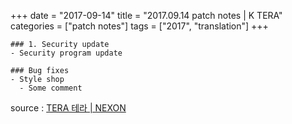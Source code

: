+++
date = "2017-09-14"
title = "2017.09.14 patch notes | K TERA"
categories = ["patch notes"]
tags = ["2017", "translation"]
+++

```
### 1. Security update
- Security program update

### Bug fixes
- Style shop
  - Some comment
```

source : [TERA 테라 | NEXON](http://tera.nexon.com/news/update/view.aspx?n4articlesn=297)
